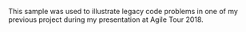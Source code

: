 This sample was used to illustrate legacy code problems in one of my previous project during my presentation at Agile Tour 2018.
